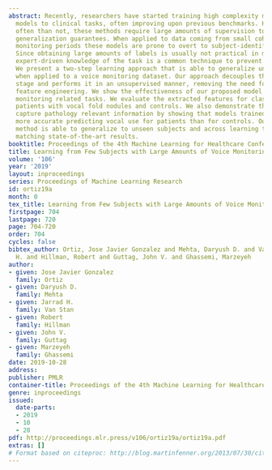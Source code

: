 ```yaml
---
abstract: Recently, researchers have started training high complexity machine learning
  models to clinical tasks, often improving upon previous benchmarks. However, more
  often than not, these methods require large amounts of supervision to provide good
  generalization guarantees. When applied to data coming from small cohorts and long
  monitoring periods these models are prone to overt to subject-identifying features.
  Since obtaining large amounts of labels is usually not practical in many scenarios,
  expert-driven knowledge of the task is a common technique to prevent overfitting.
  We present a two-step learning approach that is able to generalize under these circumstances
  when applied to a voice monitoring dataset. Our approach decouples the feature learning
  stage and performs it in an unsupervised manner, removing the need for laborious
  feature engineering. We show the effectiveness of our proposed model on two voice
  monitoring related tasks. We evaluate the extracted features for classifying between
  patients with vocal fold nodules and controls. We also demonstrate that the features
  capture pathology relevant information by showing that models trained on them are
  more accurate predicting vocal use for patients than for controls. Our proposed
  method is able to generalize to unseen subjects and across learning tasks while
  matching state-of-the-art results.
booktitle: Proceedings of the 4th Machine Learning for Healthcare Conference
title: Learning from Few Subjects with Large Amounts of Voice Monitoring Data
volume: '106'
year: '2019'
layout: inproceedings
series: Proceedings of Machine Learning Research
id: ortiz19a
month: 0
tex_title: Learning from Few Subjects with Large Amounts of Voice Monitoring Data
firstpage: 704
lastpage: 720
page: 704-720
order: 704
cycles: false
bibtex_author: Ortiz, Jose Javier Gonzalez and Mehta, Daryush D. and Van Stan, Jarrad
  H. and Hillman, Robert and Guttag, John V. and Ghassemi, Marzeyeh
author:
- given: Jose Javier Gonzalez
  family: Ortiz
- given: Daryush D.
  family: Mehta
- given: Jarrad H.
  family: Van Stan
- given: Robert
  family: Hillman
- given: John V.
  family: Guttag
- given: Marzeyeh
  family: Ghassemi
date: 2019-10-28
address: 
publisher: PMLR
container-title: Proceedings of the 4th Machine Learning for Healthcare Conference
genre: inproceedings
issued:
  date-parts:
  - 2019
  - 10
  - 28
pdf: http://proceedings.mlr.press/v106/ortiz19a/ortiz19a.pdf
extras: []
# Format based on citeproc: http://blog.martinfenner.org/2013/07/30/citeproc-yaml-for-bibliographies/
---
```

